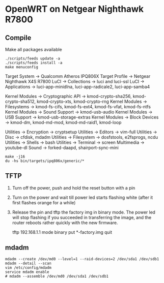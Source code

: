 # OpenWRT on Netgear Nighthawk R7800

## Compile 
Make all packages available

    ./scripts/feeds update -a
    ./scripts/feeds install -a
    make menuconfig

Target System -> Qualcomm Atheros IPQ806X
Target Profile -> Netgear Nighthawk X4S R7800
LuCI -> Collections -> luci and luci-ssl
LuCI -> Applications -> luci-app-minidlna, luci-app-radicale2, luci-app-samba4

Kernel Modules -> Cryptographic API -> kmod-crypto-sha256, kmod-crypto-sha512, kmod-crypto-xts, kmod-crypto-rng
Kernel Modules -> Filesystems -> kmod-fs-cifs, kmod-fs-ext4, kmod-fs-vfat, kmod-fs-ntfs
Kernel Modules -> Sound Support -> kmod-usb-audio
Kernel Modules -> USB Support -> kmod-usb-storage-extras
Kernel Modules -> Block Devices -> kmod-dm, kmod-md-mod, kmod-md-raid1, kmod-loop

Utilities -> Encryption -> cryptsetup
Utilities -> Editors -> vim-full
Utilities -> Disc -> cfdisk, mdadm
Utilities -> Filesystem -> dosfstools, e2fsprogs, ncdu
Utilities -> Shells -> bash
Utilities -> Terminal -> screen
Multimedia -> youtube-dl
Sound -> forked-daapd, shairport-sync-mini

    make -j16
    du -hs bin/targets/ipq806x/generic/*

## TFTP
1. Turn off the power, push and hold the reset button with a pin
2. Turn on the power and wait till power led starts flashing white (after it first flashes orange for a while)
3. Release the pin and tftp the factory img in binary mode. The power led will stop flashing if you succeeded in transferring the image, and the router reboots rather quickly with the new firmware.

    tftp 192.168.1.1
    mode binary
    put *-factory.img
    quit

## mdadm

    mdadm --create /dev/md0 --level=1 --raid-devices=2 /dev/sda1 /dev/sdb1
    mdadm --detail --scan
    vim /etc/config/mdadm
    service mdadm enable
    # mdadm --assemble /dev/md0 /dev/sda1 /dev/sdb1


